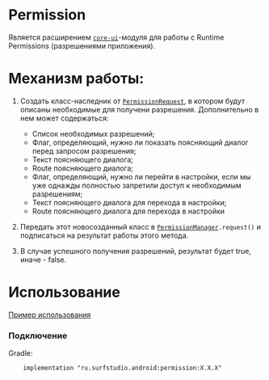 # Permission
Является расширением [`core-ui`][core-ui]-модуля для работы с Runtime Permissions (разрешениями приложения).

# Механизм работы:

1. Создать класс-наследник от [`PermissionRequest`][permreq], в котором будут описаны необходимые для получени разрешения. Дополнительно в нем может содержаться:

    * Список необходимых разрешений;
    * Флаг, определяющий, нужно ли показать поясняющий диалог перед запросом разрешения;
    * Текст поясняющего диалога;
    * Route поясняющего диалога;
    * Флаг, определяющий, нужно ли перейти в настройки, если мы уже однажды полностью запретили доступ к необходимым разрешениям;
    * Текст поясняющего диалога для перехода в настройки;
    * Route поясняющего диалога для перехода в настройки

1. Передать этот новосозданный класс в [`PermissionManager`][permman]`.request()` и подписаться на результат работы этого метода.

1. В случае успешного получения разрешений, результат будет true, иначе - false.

# Использование
[Пример использования](sample)

### Подключение

Gradle:
```
    implementation "ru.surfstudio.android:permission:X.X.X"
```

[core-ui]: ../../core-ui/README.md
[permreq]: lib-permission/src/main/java/ru/surfstudio/android/core/ui/permission/PermissionRequest.kt
[permman]: lib-permission/src/main/java/ru/surfstudio/android/core/ui/permission/PermissionManager.kt